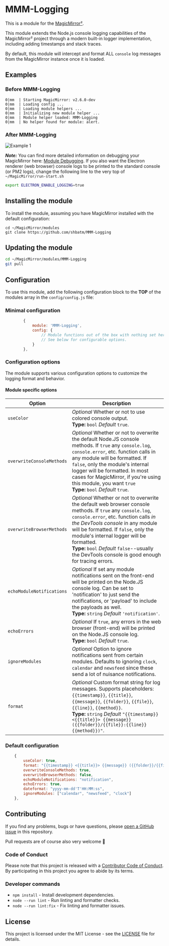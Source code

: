 # MMM-Logging

This is a module for the [MagicMirror²](https://github.com/MagicMirrorOrg/MagicMirror/).

This module extends the Node.js console logging capabilities of the MagicMirror² project through a modern built-in logger implementation, including adding timestamps and stack traces.

By default, this module will intercept and format ALL `console` log messages from the MagicMirror instance once it is loaded.

## Examples

### Before MMM-Logging

```shell
0|mm  | Starting MagicMirror: v2.6.0-dev
0|mm  | Loading config ...
0|mm  | Loading module helpers ...
0|mm  | Initializing new module helper ...
0|mm  | Module helper loaded: MMM-Logging
0|mm  | No helper found for module: alert.
```

### After MMM-Logging

![Example 1](example1.png)

**_Note:_**
You can find more detailed information on debugging your MagicMirror here: [Module Debugging](https://github.com/MagicMirrorOrg/MagicMirror/wiki/Module-Debugging#logging). If you also want the Electron renderer (web browser) console logs to be printed to the standard console (or PM2 logs), change the following line to the very top of `~/MagicMirror/run-start.sh`

```sh
export ELECTRON_ENABLE_LOGGING=true
```

## Installing the module

To install the module, assuming you have MagicMirror installed with the default configuration:

```shell
cd ~/MagicMirror/modules
git clone https://github.com/shbatm/MMM-Logging
```

## Updating the module

```sh
cd ~/MagicMirror/modules/MMM-Logging
git pull
```

## Configuration

To use this module, add the following configuration block to the **TOP** of the modules array in the `config/config.js` file:

### Minimal configuration

```js
        {
            module: 'MMM-Logging',
            config: {
                // Module functions out of the box with nothing set here.
                // See below for configurable options.
            }
        },
```

### Configuration options

The module supports various configuration options to customize the logging format and behavior.

#### Module specific options

| Option                    | Description                                                                                                                                                                                                                                                                                                                                                                          |
| ------------------------- | ------------------------------------------------------------------------------------------------------------------------------------------------------------------------------------------------------------------------------------------------------------------------------------------------------------------------------------------------------------------------------------ |
| `useColor`                | _Optional_ Whether or not to use colored console output. <br>**Type:** `bool` _Default_ `true`.                                                                                                                                                                                                                                                                                      |
| `overwriteConsoleMethods` | _Optional_ Whether or not to overwrite the default Node.JS console methods. If `true` any `console.log`, `console.error`, etc. function calls in any module will be formatted. If `false`, only the module's internal logger will be formatted. In most cases for MagicMirror, if you're using this module, you want `true` <br>**Type:** `bool` _Default_ `true`.                   |
| `overwriteBrowserMethods` | _Optional_ Whether or not to overwrite the default web browser console methods. If `true` any `console.log`, `console.error`, etc. function calls _in the DevTools console_ in any module will be formatted. If `false`, only the module's internal logger will be formatted.<br>**Type:** `bool` _Default_ `false`--usually the DevTools console is good enough for tracing errors. |
| `echoModuleNotifications` | _Optional_ If set any module notifications sent on the front-end will be printed on the Node.JS console log. Can be set to 'notification' to just send the notifications, or 'payload' to include the payloads as well.<br>**Type:** `string` _Default_ `'notification'`.                                                                                                            |
| `echoErrors`              | _Optional_ If `true`, any errors in the web browser (front-end) will be printed on the Node.JS console log. <br>**Type:** `bool` _Default_ `true`.                                                                                                                                                                                                                                   |
| `ignoreModules`           | _Optional_ Option to ignore notifications sent from certain modules. Defaults to ignoring `clock`, `calendar` and `newsfeed` since these send a lot of nuisance notifications.                                                                                                                                                                                                       |
| `format`                  | _Optional_ Custom format string for log messages. Supports placeholders: `{{timestamp}}`, `{{title}}`, `{{message}}`, `{{folder}}`, `{{file}}`, `{{line}}`, `{{method}}`. <br>**Type:** `string` _Default_ `"{{timestamp}} <{{title}}> {{message}} ({{folder}}/{{file}}:{{line}} {{method}})"`.                                                                                      |

### Default configuration

```js
    {
        useColor: true,
        format: "{{timestamp}} <{{title}}> {{message}} ({{folder}}/{{file}}:{{line}} {{method}})",
        overwriteConsoleMethods: true,
        overwriteBrowserMethods: false,
        echoModuleNotifications: "notification",
        echoErrors: true,
        dateformat: "yyyy-mm-dd'T'HH:MM:ss",
        ignoreModules: ["calendar", "newsfeed", "clock"]
    },
```

## Contributing

If you find any problems, bugs or have questions, please [open a GitHub issue](https://github.com/KristjanESPERANTO/MMM-Forum/issues) in this repository.

Pull requests are of course also very welcome 🙂

### Code of Conduct

Please note that this project is released with a [Contributor Code of Conduct](CODE_OF_CONDUCT.md). By participating in this project you agree to abide by its terms.

### Developer commands

- `npm install` - Install development dependencies.
- `node --run lint` - Run linting and formatter checks.
- `node --run lint:fix` - Fix linting and formatter issues.

## License

This project is licensed under the MIT License - see the [LICENSE](LICENSE.md) file for details.
